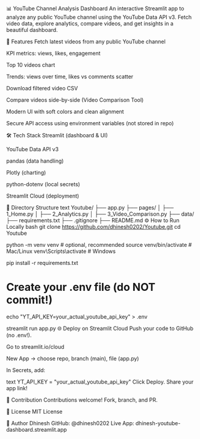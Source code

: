 📊 YouTube Channel Analysis Dashboard
An interactive Streamlit app to analyze any public YouTube channel using the YouTube Data API v3.
Fetch video data, explore analytics, compare videos, and get insights in a beautiful dashboard.

🚀 Features
Fetch latest videos from any public YouTube channel

KPI metrics: views, likes, engagement

Top 10 videos chart

Trends: views over time, likes vs comments scatter

Download filtered video CSV

Compare videos side-by-side (Video Comparison Tool)

Modern UI with soft colors and clean alignment

Secure API access using environment variables (not stored in repo)

🛠️ Tech Stack
Streamlit (dashboard & UI)

YouTube Data API v3

pandas (data handling)

Plotly (charting)

python-dotenv (local secrets)

Streamlit Cloud (deployment)

📂 Directory Structure
text
Youtube/
├── app.py
├── pages/
│   ├── 1_Home.py
│   ├── 2_Analytics.py
│   ├── 3_Video_Comparison.py
├── data/
├── requirements.txt
├── .gitignore
├── README.md
⚙️ How to Run Locally
bash
git clone https://github.com/dhinesh0202/Youtube.git
cd Youtube

python -m venv venv          # optional, recommended
source venv/bin/activate     # Mac/Linux
venv\Scripts\activate        # Windows

pip install -r requirements.txt

# Create your .env file (do NOT commit!)
echo "YT_API_KEY=your_actual_youtube_api_key" > .env

streamlit run app.py
🌐 Deploy on Streamlit Cloud
Push your code to GitHub (no .env!).

Go to streamlit.io/cloud

New App → choose repo, branch (main), file (app.py)

In Secrets, add:

text
YT_API_KEY = "your_actual_youtube_api_key"
Click Deploy. Share your app link!

🤝 Contribution
Contributions welcome! Fork, branch, and PR.

📜 License
MIT License

👤 Author
Dhinesh
GitHub: @dhinesh0202
Live App: dhinesh-youtube-dashboard.streamlit.app
